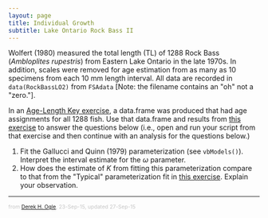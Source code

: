 ```yaml
---
layout: page
title: Individual Growth
subtitle: Lake Ontario Rock Bass II
---
```


Wolfert (1980) measured the total length (TL) of 1288 Rock Bass (*Ambloplites rupestris*) from Eastern Lake Ontario in the late 1970s.  In addition, scales were removed for age estimation from as many as 10 specimens from each 10 mm length interval.  All data are recorded in `data(RockBassLO2)` from `FSAdata` [Note: the filename contains an "oh" not a "zero."].

In an [Age-Length Key exercise](ALK_LORockBass_2.html), a data.frame was produced that had age assignments for all 1288 fish.  Use that data.frame and results from [this exercise](Growth_LORockBass_1.html) to answer the questions below (i.e., open and run your script from that exercise and then continue with an analysis for the questions below.)

1. Fit the Gallucci and Quinn (1979) parameterization (see `vbModels()`).  Interpret the interval estimate for the $\omega$ parameter.
1. How does the estimate of $K$ from fitting this parameterization compare to that from the "Typical" parameterization fit in [this exercise](Growth_LORockBass_1.html).  Explain your observation.

---
<p style="font-size: 0.75em; color: c6c6c6;">from <a href="http://derekogle.com">Derek H. Ogle</a>, 23-Sep-15, updated 27-Sep-15</p>

<style type="text/css">
ol ol { list-style-type: lower-alpha; }
</style>
